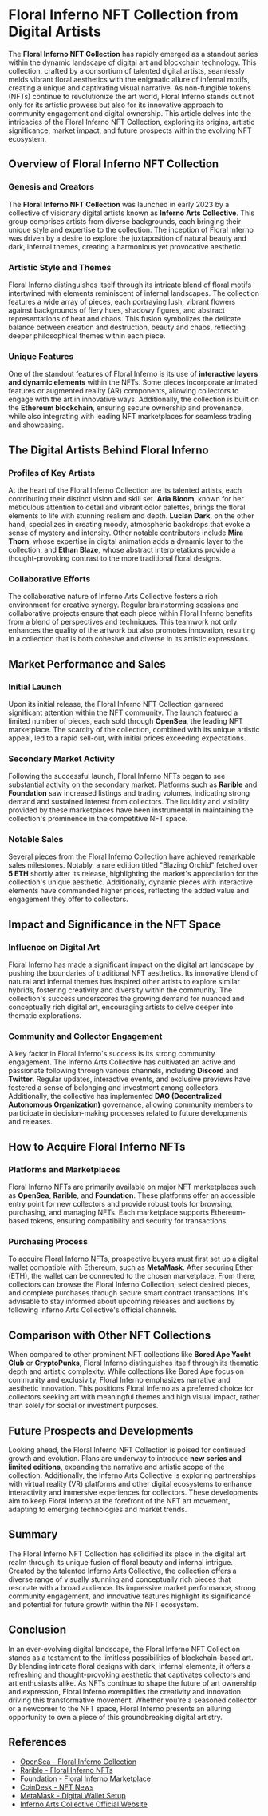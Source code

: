 # Floral Inferno NFT Collection from Digital Artists

The **Floral Inferno NFT Collection** has rapidly emerged as a standout series within the dynamic landscape of digital art and blockchain technology. This collection, crafted by a consortium of talented digital artists, seamlessly melds vibrant floral aesthetics with the enigmatic allure of infernal motifs, creating a unique and captivating visual narrative. As non-fungible tokens (NFTs) continue to revolutionize the art world, Floral Inferno stands out not only for its artistic prowess but also for its innovative approach to community engagement and digital ownership. This article delves into the intricacies of the Floral Inferno NFT Collection, exploring its origins, artistic significance, market impact, and future prospects within the evolving NFT ecosystem.

## Overview of Floral Inferno NFT Collection

### Genesis and Creators

The **Floral Inferno NFT Collection** was launched in early 2023 by a collective of visionary digital artists known as **Inferno Arts Collective**. This group comprises artists from diverse backgrounds, each bringing their unique style and expertise to the collection. The inception of Floral Inferno was driven by a desire to explore the juxtaposition of natural beauty and dark, infernal themes, creating a harmonious yet provocative aesthetic.

### Artistic Style and Themes

Floral Inferno distinguishes itself through its intricate blend of floral motifs intertwined with elements reminiscent of infernal landscapes. The collection features a wide array of pieces, each portraying lush, vibrant flowers against backgrounds of fiery hues, shadowy figures, and abstract representations of heat and chaos. This fusion symbolizes the delicate balance between creation and destruction, beauty and chaos, reflecting deeper philosophical themes within each piece.

### Unique Features

One of the standout features of Floral Inferno is its use of **interactive layers and dynamic elements** within the NFTs. Some pieces incorporate animated features or augmented reality (AR) components, allowing collectors to engage with the art in innovative ways. Additionally, the collection is built on the **Ethereum blockchain**, ensuring secure ownership and provenance, while also integrating with leading NFT marketplaces for seamless trading and showcasing.

## The Digital Artists Behind Floral Inferno

### Profiles of Key Artists

At the heart of the Floral Inferno Collection are its talented artists, each contributing their distinct vision and skill set. **Aria Bloom**, known for her meticulous attention to detail and vibrant color palettes, brings the floral elements to life with stunning realism and depth. **Lucian Dark**, on the other hand, specializes in creating moody, atmospheric backdrops that evoke a sense of mystery and intensity. Other notable contributors include **Mira Thorn**, whose expertise in digital animation adds a dynamic layer to the collection, and **Ethan Blaze**, whose abstract interpretations provide a thought-provoking contrast to the more traditional floral designs.

### Collaborative Efforts

The collaborative nature of Inferno Arts Collective fosters a rich environment for creative synergy. Regular brainstorming sessions and collaborative projects ensure that each piece within Floral Inferno benefits from a blend of perspectives and techniques. This teamwork not only enhances the quality of the artwork but also promotes innovation, resulting in a collection that is both cohesive and diverse in its artistic expressions.

## Market Performance and Sales

### Initial Launch

Upon its initial release, the Floral Inferno NFT Collection garnered significant attention within the NFT community. The launch featured a limited number of pieces, each sold through **OpenSea**, the leading NFT marketplace. The scarcity of the collection, combined with its unique artistic appeal, led to a rapid sell-out, with initial prices exceeding expectations.

### Secondary Market Activity

Following the successful launch, Floral Inferno NFTs began to see substantial activity on the secondary market. Platforms such as **Rarible** and **Foundation** saw increased listings and trading volumes, indicating strong demand and sustained interest from collectors. The liquidity and visibility provided by these marketplaces have been instrumental in maintaining the collection's prominence in the competitive NFT space.

### Notable Sales

Several pieces from the Floral Inferno Collection have achieved remarkable sales milestones. Notably, a rare edition titled "Blazing Orchid" fetched over **5 ETH** shortly after its release, highlighting the market's appreciation for the collection's unique aesthetic. Additionally, dynamic pieces with interactive elements have commanded higher prices, reflecting the added value and engagement they offer to collectors.

## Impact and Significance in the NFT Space

### Influence on Digital Art

Floral Inferno has made a significant impact on the digital art landscape by pushing the boundaries of traditional NFT aesthetics. Its innovative blend of natural and infernal themes has inspired other artists to explore similar hybrids, fostering creativity and diversity within the community. The collection's success underscores the growing demand for nuanced and conceptually rich digital art, encouraging artists to delve deeper into thematic explorations.

### Community and Collector Engagement

A key factor in Floral Inferno's success is its strong community engagement. The Inferno Arts Collective has cultivated an active and passionate following through various channels, including **Discord** and **Twitter**. Regular updates, interactive events, and exclusive previews have fostered a sense of belonging and investment among collectors. Additionally, the collective has implemented **DAO (Decentralized Autonomous Organization)** governance, allowing community members to participate in decision-making processes related to future developments and releases.

## How to Acquire Floral Inferno NFTs

### Platforms and Marketplaces

Floral Inferno NFTs are primarily available on major NFT marketplaces such as **OpenSea**, **Rarible**, and **Foundation**. These platforms offer an accessible entry point for new collectors and provide robust tools for browsing, purchasing, and managing NFTs. Each marketplace supports Ethereum-based tokens, ensuring compatibility and security for transactions.

### Purchasing Process

To acquire Floral Inferno NFTs, prospective buyers must first set up a digital wallet compatible with Ethereum, such as **MetaMask**. After securing Ether (ETH), the wallet can be connected to the chosen marketplace. From there, collectors can browse the Floral Inferno Collection, select desired pieces, and complete purchases through secure smart contract transactions. It's advisable to stay informed about upcoming releases and auctions by following Inferno Arts Collective's official channels.

## Comparison with Other NFT Collections

When compared to other prominent NFT collections like **Bored Ape Yacht Club** or **CryptoPunks**, Floral Inferno distinguishes itself through its thematic depth and artistic complexity. While collections like Bored Ape focus on community and exclusivity, Floral Inferno emphasizes narrative and aesthetic innovation. This positions Floral Inferno as a preferred choice for collectors seeking art with meaningful themes and high visual impact, rather than solely for social or investment purposes.

## Future Prospects and Developments

Looking ahead, the Floral Inferno NFT Collection is poised for continued growth and evolution. Plans are underway to introduce **new series and limited editions**, expanding the narrative and artistic scope of the collection. Additionally, the Inferno Arts Collective is exploring partnerships with virtual reality (VR) platforms and other digital ecosystems to enhance interactivity and immersive experiences for collectors. These developments aim to keep Floral Inferno at the forefront of the NFT art movement, adapting to emerging technologies and market trends.

## Summary

The Floral Inferno NFT Collection has solidified its place in the digital art realm through its unique fusion of floral beauty and infernal intrigue. Created by the talented Inferno Arts Collective, the collection offers a diverse range of visually stunning and conceptually rich pieces that resonate with a broad audience. Its impressive market performance, strong community engagement, and innovative features highlight its significance and potential for future growth within the NFT ecosystem.

## Conclusion

In an ever-evolving digital landscape, the Floral Inferno NFT Collection stands as a testament to the limitless possibilities of blockchain-based art. By blending intricate floral designs with dark, infernal elements, it offers a refreshing and thought-provoking aesthetic that captivates collectors and art enthusiasts alike. As NFTs continue to shape the future of art ownership and expression, Floral Inferno exemplifies the creativity and innovation driving this transformative movement. Whether you're a seasoned collector or a newcomer to the NFT space, Floral Inferno presents an alluring opportunity to own a piece of this groundbreaking digital artistry.

## References

- [OpenSea - Floral Inferno Collection](https://opensea.io)
- [Rarible - Floral Inferno NFTs](https://rarible.com)
- [Foundation - Floral Inferno Marketplace](https://foundation.app)
- [CoinDesk - NFT News](https://www.coindesk.com/tag/nfts)
- [MetaMask - Digital Wallet Setup](https://metamask.io)
- [Inferno Arts Collective Official Website](https://infernoartscollective.com)